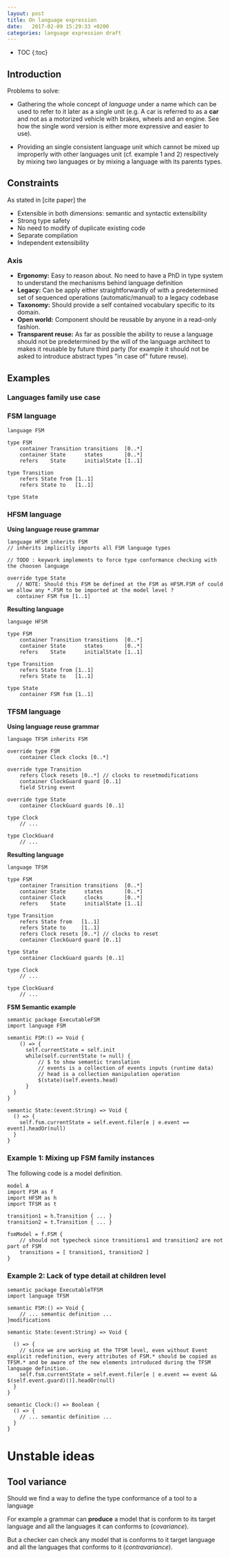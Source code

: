 ```yaml
---
layout: post
title: On language expression
date:   2017-02-09 15:29:33 +0200
categories: language expression draft
---
```


* TOC
{:toc}

## Introduction

Problems to solve:

- Gathering the whole concept of *language* under a name which can be used to refer to it later as a single unit (e.g. A car is referred to as a **car** and not as a motorized vehicle with brakes, wheels and an engine. See how the single word version is either more expressive and easier to use).

- Providing an single consistent language unit which cannot be mixed up improperly with other languages unit (cf. example 1 and 2) respectively by mixing two languages or by mixing a language with its parents types.


## Constraints

As stated in [cite paper] the

- Extensible in both dimensions: semantic and syntactic extensibility
- Strong type safety
- No need to modify of duplicate existing code
- Separate compilation
- Independent extensibility


### Axis

- **Ergonomy:** Easy to reason about. No need to have a PhD in type system to understand the mechanisms behind language definition
- **Legacy:** Can be apply either straightforwardly of with a predetermined set of sequenced operations (automatic/manual) to a legacy codebase
- **Taxonomy:** Should provide a self contained vocabulary specific to its domain.
- **Open world:** Component should be reusable by anyone in a read-only fashion.
- **Transparent reuse:** As far as possible the ability to reuse a language should not be predetermined by the will of the language architect to makes it reusable by future third party (for example it should not be asked to introduce abstract types "in case of" future reuse).


## Examples

### Languages family use case

### FSM language

```
language FSM

type FSM
    container Transition transitions  [0..*]
    container State      states       [0..*]
    refers    State      initialState [1..1]  

type Transition
    refers State from [1..1]
    refers State to   [1..1]

type State
```

### HFSM language

**Using language reuse grammar**

```
language HFSM inherits FSM
// inherits implicitly imports all FSM language types

// TODO : keywork implements to force type conformance checking with the choosen language

override type State
   // NOTE: Should this FSM be defined at the FSM as HFSM.FSM of could we allow any *.FSM to be imported at the model level ?
   container FSM fsm [1..1]
```

**Resulting language**

```
language HFSM

type FSM
    container Transition transitions  [0..*]
    container State      states       [0..*]
    refers    State      initialState [1..1]  

type Transition
    refers State from [1..1]
    refers State to   [1..1]

type State
	container FSM fsm [1..1]
```

### TFSM language

**Using language reuse grammar**

```
language TFSM inherits FSM

override type FSM
	container Clock clocks [0..*]

override type Transition
	refers Clock resets [0..*] // clocks to resetmodifications
	container ClockGuard guard [0..1]
	field String event

override type State
	container ClockGuard guards [0..1]

type Clock
	// ...

type ClockGuard
	// ...
```

**Resulting language**

```
language TFSM

type FSM
    container Transition transitions  [0..*]
    container State      states       [0..*]
    container Clock      clocks       [0..*]
    refers    State      initialState [1..1]  

type Transition
    refers State from   [1..1]
    refers State to     [1..1]
    refers Clock resets [0..*] // clocks to reset
	container ClockGuard guard [0..1]

type State
	container ClockGuard guards [0..1]

type Clock
	// ...

type ClockGuard
	// ...
```

**FSM Semantic example**

```
semantic package ExecutableFSM
import language FSM

semantic FSM:() => Void {
  	() => {
      self.currentState = self.init
      while(self.currentState != null) {
          // $ to show semantic translation
          // events is a collection of events inputs (runtime data)
          // head is a collection manipulation operation
          $(state)(self.events.head)
      }
  }
}

semantic State:(event:String) => Void {
  () => {
    self.fsm.currentState = self.event.filer[e | e.event == event].headOr(null)
  }
}
```

### Example 1: Mixing up FSM family instances

The following code is a model definition.

```
model A
import FSM as f
import HFSM as h
import TFSM as t

transition1 = h.Transition { ... }
transition2 = t.Transition { ... }

fsmModel = f.FSM {
    // should not typecheck since transitions1 and transition2 are not part of FSM
    transitions = [ transition1, transition2 ]
}
```



### Example 2: Lack of type detail at children level

```
semantic package ExecutableTFSM
import language TFSM

semantic FSM:() => Void {
  	// ... semantic definition ...
}modifications

semantic State:(event:String) => Void {

  () => {
    // since we are working at the TFSM level, even without Event explicit redefinition, every attributes of FSM.* should be copied as TFSM.* and be aware of the new elements intruduced during the TFSM language definition.
    self.fsm.currentState = self.event.filer[e | e.event == event && $(self.event.guard)()].headOr(null)
  }
}

semantic Clock:() => Boolean {
  () => {
    // ... semantic definition ...
  }
}
```



# Unstable ideas

## Tool variance

Should we find a way to define the type conformance of a tool to a language

For example a grammar can **produce** a model that is conform to its target language and all the languages it can conforms to (*covariance*).

But a checker can check any model that is conforms to it target language and all the languages that conforms to it (*contravariance*).

